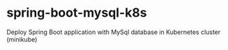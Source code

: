 # spring-boot-mysql-k8s
Deploy Spring Boot application with MySql database in Kubernetes cluster (minikube)
